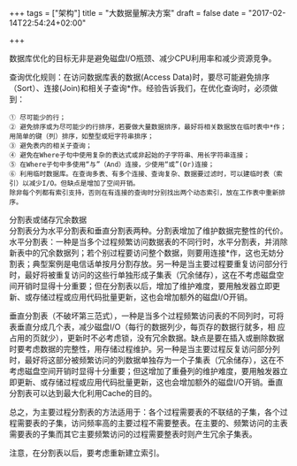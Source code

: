 +++
tags = ["架构"]
title = "大数据量解决方案"
draft = false
date = "2017-02-14T22:54:24+02:00"

+++


数据库优化的目标无非是避免磁盘I/O瓶颈、减少CPU利用率和减少资源竞争。

查询优化规则：在访问数据库表的数据(Access Data)时，要尽可能避免排序（Sort）、连接(Join)和相关子查询*作。经验告诉我们，在优化查询时，必须做到： 

	① 尽可能少的行； 
	② 避免排序或为尽可能少的行排序，若要做大量数据排序，最好将相关数据放在临时表中*作；用简单的键（列）排序，如整型或短字符串排序； 
	③ 避免表内的相关子查询； 
	④ 避免在Where子句中使用复杂的表达式或非起始的子字符串、用长字符串连接； 
	⑤ 在Where子句中多使用“与”（And）连接，少使用“或”(Or)连接； 
	⑥ 利用临时数据库。在查询多表、有多个连接、查询复杂、数据要过滤时，可以建临时表（索引）以减少I/O。但缺点是增加了空间开销。 
	除非每个列都有索引支持，否则在有连接的查询时分别找出两个动态索引，放在工作表中重新排序。

分割表或储存冗余数据   
分割表分为水平分割表和垂直分割表两种。分割表增加了维护数据完整性的代价。    
水平分割表：一种是当多个过程频繁访问数据表的不同行时，水平分割表，并消除新表中的冗余数据列；若个别过程要访问整个数据，则要用连接*作，这也无妨分 割表；典型案例是电信话单按月分割存放。另一种是当主要过程要重复访问部分行时，最好将被重复访问的这些行单独形成子集表（冗余储存），这在不考虑磁盘空 间开销时显得十分重要；但在分割表以后，增加了维护难度，要用触发器立即更新、或存储过程或应用代码批量更新，这也会增加额外的磁盘I/O开销。 

垂直分割表（不破坏第三范式），一种是当多个过程频繁访问表的不同列时，可将表垂直分成几个表，减少磁盘I/O（每行的数据列少，每页存的数据行就多，相 应占用的页就少），更新时不必考虑锁，没有冗余数据。缺点是要在插入或删除数据时要考虑数据的完整性，用存储过程维护。另一种是当主要过程反复访问部分列 时，最好将这部分被频繁访问的列数据单独存为一个子集表（冗余储存），这在不考虑磁盘空间开销时显得十分重要；但这增加了重叠列的维护难度，要用触发器立 即更新、或存储过程或应用代码批量更新，这也会增加额外的磁盘I/O开销。垂直分割表可以达到最大化利用Cache的目的。 

总之，为主要过程分割表的方法适用于：各个过程需要表的不联结的子集，各个过程需要表的子集，访问频率高的主要过程不需要整表。在主要的、频繁访问的主表需要表的子集而其它主要频繁访问的过程需要整表时则产生冗余子集表。 

注意，在分割表以后，要考虑重新建立索引。




